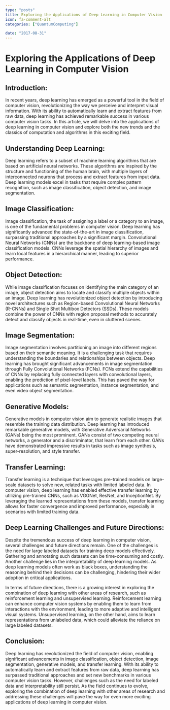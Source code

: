```yaml
---
type: "posts"
title: Exploring the Applications of Deep Learning in Computer Vision
icon: fa-comment-alt
categories: ["QuantumComputing"]

date: "2017-08-31"
---
```




# Exploring the Applications of Deep Learning in Computer Vision

## Introduction:
In recent years, deep learning has emerged as a powerful tool in the field of computer vision, revolutionizing the way we perceive and interpret visual information. With its ability to automatically learn and extract features from raw data, deep learning has achieved remarkable success in various computer vision tasks. In this article, we will delve into the applications of deep learning in computer vision and explore both the new trends and the classics of computation and algorithms in this exciting field.

## Understanding Deep Learning:
Deep learning refers to a subset of machine learning algorithms that are based on artificial neural networks. These algorithms are inspired by the structure and functioning of the human brain, with multiple layers of interconnected neurons that process and extract features from input data. Deep learning models excel in tasks that require complex pattern recognition, such as image classification, object detection, and image segmentation.

## Image Classification:
Image classification, the task of assigning a label or a category to an image, is one of the fundamental problems in computer vision. Deep learning has significantly advanced the state-of-the-art in image classification, surpassing traditional approaches by a significant margin. Convolutional Neural Networks (CNNs) are the backbone of deep learning-based image classification models. CNNs leverage the spatial hierarchy of images and learn local features in a hierarchical manner, leading to superior performance.

## Object Detection:
While image classification focuses on identifying the main category of an image, object detection aims to locate and classify multiple objects within an image. Deep learning has revolutionized object detection by introducing novel architectures such as Region-based Convolutional Neural Networks (R-CNNs) and Single Shot Multibox Detectors (SSDs). These models combine the power of CNNs with region proposal methods to accurately detect and classify objects in real-time, even in cluttered scenes.

## Image Segmentation:
Image segmentation involves partitioning an image into different regions based on their semantic meaning. It is a challenging task that requires understanding the boundaries and relationships between objects. Deep learning has brought significant advancements in image segmentation through Fully Convolutional Networks (FCNs). FCNs extend the capabilities of CNNs by replacing fully connected layers with convolutional layers, enabling the prediction of pixel-level labels. This has paved the way for applications such as semantic segmentation, instance segmentation, and even video object segmentation.

## Generative Models:
Generative models in computer vision aim to generate realistic images that resemble the training data distribution. Deep learning has introduced remarkable generative models, with Generative Adversarial Networks (GANs) being the most prominent. GANs consist of two competing neural networks, a generator and a discriminator, that learn from each other. GANs have demonstrated impressive results in tasks such as image synthesis, super-resolution, and style transfer.

## Transfer Learning:
Transfer learning is a technique that leverages pre-trained models on large-scale datasets to solve new, related tasks with limited labeled data. In computer vision, deep learning has enabled effective transfer learning by utilizing pre-trained CNNs, such as VGGNet, ResNet, and InceptionNet. By leveraging the learned representations from these models, transfer learning allows for faster convergence and improved performance, especially in scenarios with limited training data.

## Deep Learning Challenges and Future Directions:
Despite the tremendous success of deep learning in computer vision, several challenges and future directions remain. One of the challenges is the need for large labeled datasets for training deep models effectively. Gathering and annotating such datasets can be time-consuming and costly. Another challenge lies in the interpretability of deep learning models. As deep learning models often work as black boxes, understanding the reasoning behind their decisions can be challenging, hindering their wider adoption in critical applications.

In terms of future directions, there is a growing interest in exploring the combination of deep learning with other areas of research, such as reinforcement learning and unsupervised learning. Reinforcement learning can enhance computer vision systems by enabling them to learn from interactions with the environment, leading to more adaptive and intelligent visual systems. Unsupervised learning, on the other hand, aims to learn representations from unlabeled data, which could alleviate the reliance on large labeled datasets.

## Conclusion:
Deep learning has revolutionized the field of computer vision, enabling significant advancements in image classification, object detection, image segmentation, generative models, and transfer learning. With its ability to automatically learn and extract features from raw data, deep learning has surpassed traditional approaches and set new benchmarks in various computer vision tasks. However, challenges such as the need for labeled data and interpretability still persist. As the field continues to evolve, exploring the combination of deep learning with other areas of research and addressing these challenges will pave the way for even more exciting applications of deep learning in computer vision.